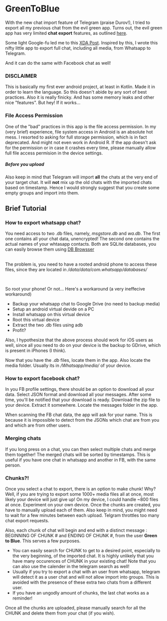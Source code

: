 # GreenToBlue

With the new chat import feature of Telegram (praise Durov!), I tried to export all my previous chat from the evil green app. Turns out, the evil green app has very limited **chat export** features, as outlined [here](https://faq.whatsapp.com/android/chats/how-to-save-your-chat-history/?lang=en).

Some light Google-fu led me to this [XDA Post](https://forum.xda-developers.com/t/tool-whatsapp-xtract-backup-messages-extractor-database-analyzer-chat-backup.1583021/). Inspired by this, I wrote this nifty little app to export full chat, including all media, from Whatsapp to Telegram.

And it can do the same with Facebook chat as well!

<h3>DISCLAIMER</h3> This is basically my first ever android project, at least in Kotlin. Made it in order to learn the language. So this doesn't abide by any sort of best practices. Also it is really finicky. And has some memory leaks and other nice "features". But hey! If it works...

<h3>File Access Permission</h3>
One of the "bad" practices in this app is the file access permission. In my (very brief) experience, file system access in Android is an absolute hot mess. I resorted to asking for full storage permission, which is in fact deprecated. And might not even work in Android R. If the app doesn't ask for the permission or in case it crashes every time, please manually allow full file access permision in the device settings.

<h5>Before you upload</h5>
Also keep in mind that Telegram will import <b>all</b> the chats at the very end of your target chat. It will <b>not</b> mix up the old chats with the imported chats based on timestamp. Hence I would strongly suggest that you create some empty groups and import into them.

<h2>Brief Tutorial</h2>

<h3>How to export whatsapp chat?</h3>
You need access to two .db files, namely, <i>msgstore.db</i> and <i>wa.db</i>. The first one contains all your chat data, unencrypted! The second one contains the actual names of your whtasapp contacts. Both are SQLite databases, you can easily browse them using <a href=https://sqlitebrowser.org/>DB Browsser</a>
<br><br>
<p>
The problem is, you need to have a rooted android phone to access these files, since they are located in <i>/data/data/com.whatsapp/databases/</i>
</p>
<br>
<p>
So root your phone! Or not... Here's a workaround (a very ineffecive workaround)
</p>

<ul>
<li> Backup your whatsapp chat to Google Drive (no need to backup media)
<li> Setup an android virtual devide on a PC
<li> Install whatsapp on this virtual device
<li> Root this virtual device
<li> Extract the two .db files using adb
<li> Profit?
</ul>

Also, I hypothesize that the above process should work for iOS users as well, since all you need to do on your device is the backup to GDrive, which is present in iPhones (I think).

Now that you have the <i>.db</i> files, locate them in the app. Also locate the media folder. Usually its in <i>/Whatsapp/media/</i> of your device.

<h3>How to export facebook chat?</h3>
In you FB profile settings, there should be an option to download all your data. Select JSON format and download all your messages. After some time, you'll be notified that your download is ready. Download the zip file to your device. Extract it somewhere. Locate the messages folder in the app.

When scanning the FB chat data, the app will ask for your name. This is because it is impossible to detect from the JSONs which chat are from you and which are from other users.

<h3>Merging chats</h3>
If you long press on a chat, you can then select multiple chats and merge them together! The merged chats will be sorted by timestamps. This is useful if you have one chat in whatsapp and another in FB, with the same person.

<h3>Chunks?!</h3>
Once you select a chat to export, there is an option to make chunk! Why? Well, if you are trying to export some 1000+ media files all at once, most likely your device will just give up! On my device, I could handle ~800 files at once. Experiment on your own device. Once the chunks are created, you have to manually upload each of them. Also keep in mind, you might need to wait for a few minutes between each upload. Telgram throttles too many chat export requests.

<br>

Also, each chunk of chat will begin and end with a distinct message : BEGINNING OF CHUNK # and ENDING OF CHUNK #, from the user <b>Green to Blue</b>. This serves a few purposes.
<ul>
<li>  You can easily search for CHUNK to get to a desired point, especially to the very beginning, of the imported chat. It is highly unlikely that you have many occurences of CHUNK in your existing chat! Note that you can also use the calender in the telegram search as well!
<li> Usually if you try to export a chat with an user from whatsapp, telegram will detect it as a user chat and will not allow import into groups. This is avoided with the presence of these extra two chats from a different user.
<li> If you have an ungodly amount of chunks, the last chat works as a reminder!
</ul>
Once all the chunks are uploaded, please manually search for all the CHUNK and delete them from your chat (if you wish).
